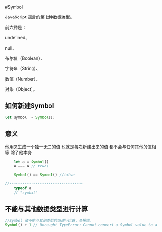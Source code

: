 #Symbol

JavaScript 语言的第七种数据类型。


前六种是：

undefined、

null、

布尔值（Boolean）、

字符串（String）、

数值（Number）、

对象（Object）。


## 如何新建Symbol

```js
let symbol  = Symbol();
```

## 意义
他用来生成一个独一无二的值 也就是每次新建出来的值 都不会与任何其他的值相等 除了他本身

```js
    let a = Symbol()
    a === a // true;

    Symbol() == Symbol() //false

//----------------------------------
    typeof a
    // "symbol"
```

## 不能与其他数据类型进行计算

```js
//Symbol 值不能与其他类型的值进行运算，会报错。
Symbol() + 1 // Uncaught TypeError: Cannot convert a Symbol value to a number
```